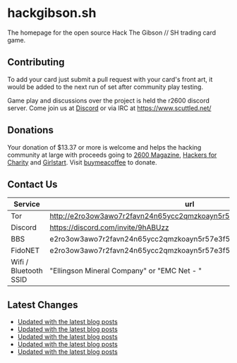 # hackgibson.sh
The homepage for the open source Hack The Gibson // SH trading card game.


## Contributing

To add your card just submit a pull request with your card's front art, it would be added to the next run of set after community play testing.

Game play and discussions over the project is held the r2600 discord server. Come join us at [Discord](https://discord.com/invite/9hABUzz) or via IRC at https://www.scuttled.net/


## Donations

Your donation of $13.37 or more is welcome and helps the hacking community at large with proceeds going to [2600 Magazine](https://2600.com/), [Hackers for Charity](https://hackersforcharity.org) and [Girlstart](https://girlstart.org).  Visit [buymeacoffee](https://www.buymeacoffee.com/hackgibson.sh) to donate.


## Contact Us

Service | url
-|-
Tor | http://e2ro3ow3awo7r2favn24n65ycc2qmzkoayn5r57e3f56nvjwdcgg32ad.onion
Discord | https://discord.com/invite/9hABUzz
BBS | e2ro3ow3awo7r2favn24n65ycc2qmzkoayn5r57e3f56nvjwdcgg32ad.onion:23
FidoNET | e2ro3ow3awo7r2favn24n65ycc2qmzkoayn5r57e3f56nvjwdcgg32ad.onion:24554
Wifi / Bluetooth SSID | "Ellingson Mineral Company" or "EMC Net - <fidonet address>"

## Latest Changes
<!-- BLOG-POST-LIST:START -->
- [Updated with the latest blog posts](https://github.com/DFW2600/hackgibson.sh/commit/662b9df4b72263a8419da7fdb5fc31852e4eb086)
- [Updated with the latest blog posts](https://github.com/DFW2600/hackgibson.sh/commit/b713d19c18094d12065c3c9dbeb9c158d02bdcfc)
- [Updated with the latest blog posts](https://github.com/DFW2600/hackgibson.sh/commit/10984cb691b8b9a705bf4937a63cd6f73755f4b5)
- [Updated with the latest blog posts](https://github.com/DFW2600/hackgibson.sh/commit/6d83165252b763f5a9fd09a50c2831485ed6ce80)
- [Updated with the latest blog posts](https://github.com/DFW2600/hackgibson.sh/commit/6f700ae8430ab7e2cdc6378f040c18b70a031905)
<!-- BLOG-POST-LIST:END -->

